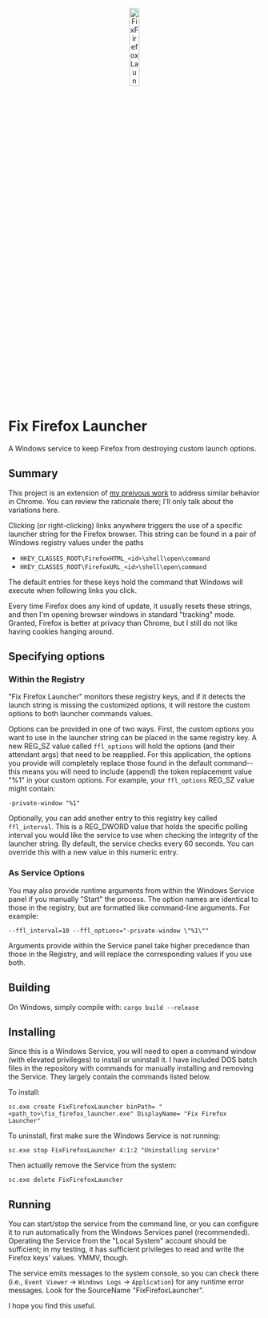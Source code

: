 <p align="center">
  <a href="https://www.mozilla.org/en-US/firefox/new/">
    <img width="20%" alt="FixFirefoxLauncher" src="https://cdn.freebiesupply.com/logos/large/2x/firefox-logo-png-transparent.png">
  </a>
</p>

# Fix Firefox Launcher
A Windows service to keep Firefox from destroying custom launch options.

## Summary
This project is an extension of [my preivous work](https://github.com/b0bh00d/Fix-Chrome-Launcher) to address similar behavior in Chrome.  You can review the rationale there; I'll only talk about the variations here.

Clicking (or right-clicking) links anywhere triggers the use of a specific launcher string for the Firefox browser.  This string can be found in a pair of Windows registry values under the paths

- `HKEY_CLASSES_ROOT\FirefoxHTML_<id>\shell\open\command`
- `HKEY_CLASSES_ROOT\FirefoxURL_<id>\shell\open\command`

The default entries for these keys hold the command that Windows will execute when following links you click.

Every time Firefox does any kind of update, it usually resets these strings, and then I'm opening browser windows in standard "tracking" mode.  Granted, Firefox is better at privacy than Chrome, but I still do not like having cookies hanging around.

## Specifying options

### Within the Registry
"Fix Firefox Launcher" monitors these registry keys, and if it detects the launch string is missing the customized options, it will restore the custom options to both launcher commands values.

Options can be provided in one of two ways.  First, the custom options you want to use in the launcher string can be placed in the same registry key.  A new REG_SZ value called `ffl_options` will hold the options (and their attendant args) that need to be reapplied.  For this application, the options you provide will completely replace those found in the default command--this means you will need to include (append) the token replacement value "%1" in your custom options.  For example, your `ffl_options` REG_SZ value might contain:

`-private-window "%1"`

Optionally, you can add another entry to this registry key called `ffl_interval`.  This is a REG_DWORD value that holds the specific polling interval you would like the service to use when checking the integrity of the launcher string.  By default, the service checks every 60 seconds. You can override this with a new value in this numeric entry.

### As Service Options
You may also provide runtime arguments from within the Windows Service panel if you manually "Start" the process.  The option names are identical to those in the registry, but are formatted like command-line arguments.  For example:

`--ffl_interval=10 --ffl_options="-private-window \"%1\""`

Arguments provide within the Service panel take higher precedence than those in the Registry, and will replace the corresponding values if you use both.

## Building

On Windows, simply compile with: `cargo build --release`

## Installing

Since this is a Windows Service, you will need to open a command window (with elevated privileges) to install or uninstall it.  I have included DOS batch files in the repository with commands for manually installing and removing the Service.  They largely contain the commands listed below.

To install:

`sc.exe create FixFirefoxLauncher binPath= "<path_to>\fix_firefox_launcher.exe" DisplayName= "Fix Firefox Launcher"`

To uninstall, first make sure the Windows Service is not running:

`sc.exe stop FixFirefoxLauncher 4:1:2 "Uninstalling service"`

Then actually remove the Service from the system:

`sc.exe delete FixFirefoxLauncher`

## Running

You can start/stop the service from the command line, or you can configure it to run automatically from the Windows Services panel (recommended).  Operating the Service from the "Local System" account should be sufficient; in my testing, it has sufficient privileges to read and write the Firefox keys' values.  YMMV, though.

The service emits messages to the system console, so you can check there (i.e., `Event Viewer` -> `Windows Logs` -> `Application`) for any runtime error messages.  Look for the SourceName "FixFirefoxLauncher".

I hope you find this useful.